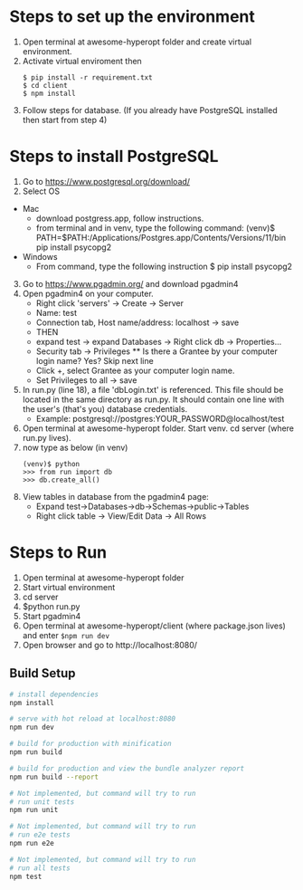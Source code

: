 # Steps to set up the environment

1. Open terminal at awesome-hyperopt folder and create virtual environment.
2. Activate virtual enviroment then
    ```
    $ pip install -r requirement.txt
    $ cd client
    $ npm install
    ```
3. Follow steps for database. (If you already have PostgreSQL installed then start from step 4)



# Steps to install PostgreSQL

1. Go to https://www.postgresql.org/download/
2. Select OS
* Mac
    - download postgress.app, follow instructions.
	- from terminal and in venv, type the following command:
	    (venv)$ PATH=$PATH:/Applications/Postgres.app/Contents/Versions/11/bin pip install psycopg2
* Windows
	- From command, type the following instruction $ pip install psycopg2
3. Go to https://www.pgadmin.org/ and download pgadmin4
4. Open pgadmin4 on your computer.
    - Right click 'servers' -> Create -> Server
    - Name: test
    - Connection tab, Host name/address: localhost -> save
    - THEN
    - expand test -> expand Databases -> Right click db -> Properties...
    - Security tab -> Privileges
        ** Is there a Grantee by your computer login name? Yes? Skip next line
    - Click +, select Grantee as your computer login name.
    - Set Privileges to all -> save
5. In run.py (line 18), a file 'dbLogin.txt' is referenced. This file should be
  located in the same directory as run.py. It should contain one line
  with the user's (that's you) database credentials.
    - Example: postgresql://postgres:YOUR_PASSWORD@localhost/test
6. Open terminal at awesome-hyperopt folder. Start venv. cd server (where run.py lives).
7. now type as below (in venv)
	```
	(venv)$ python
	>>> from run import db
	>>> db.create_all()
	```
8. View tables in database from the pgadmin4 page:
    - Expand test->Databases->db->Schemas->public->Tables
    - Right click table -> View/Edit Data -> All Rows



# Steps to Run

1. Open terminal at awesome-hyperopt folder
2. Start virtual environment
3. cd server
4. $python run.py
5. Start pgadmin4
6. Open terminal at awesome-hyperopt/client (where package.json lives) and enter
    `$npm run dev`
7. Open browser and go to http://localhost:8080/


## Build Setup

``` bash
# install dependencies
npm install

# serve with hot reload at localhost:8080
npm run dev

# build for production with minification
npm run build

# build for production and view the bundle analyzer report
npm run build --report

# Not implemented, but command will try to run
# run unit tests
npm run unit

# Not implemented, but command will try to run
# run e2e tests
npm run e2e

# Not implemented, but command will try to run
# run all tests
npm test



